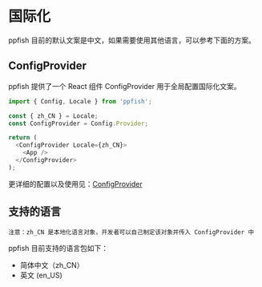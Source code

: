 # 国际化
ppfish 目前的默认文案是中文，如果需要使用其他语言，可以参考下面的方案。

## ConfigProvider
ppfish 提供了一个 React 组件 ConfigProvider 用于全局配置国际化文案。


```js
import { Config, Locale } from 'ppfish';

const { zh_CN } = Locale;
const ConfigProvider = Config.Provider;

return (
  <ConfigProvider Locale={zh_CN}>
    <App />
  </ConfigProvider>
);

```
更详细的配置以及使用见：[ConfigProvider](https://nsfi.github.io/ppfish-components/#/components/configProvider)


## 支持的语言
 ``注意：zh_CN 是本地化语言对象，开发者可以自己制定该对象并传入 ConfigProvider 中``

ppfish 目前支持的语言包如下：
-  简体中文（zh_CN）
- 英文  (en_US)

